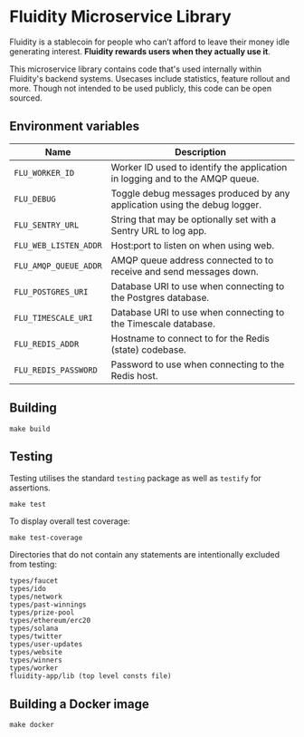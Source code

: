 
# Fluidity Microservice Library

Fluidity is a stablecoin for people who can’t afford to leave their
money idle generating interest. **Fluidity rewards users when they actually
use it**.

This microservice library contains code that's used internally within
Fluidity's backend systems. Usecases include statistics, feature
rollout and more. Though not intended to be used publicly, this code can
be open sourced.

## Environment variables

|         Name          |                              Description
|-----------------------|------------------------------------------------------------------------------|
| `FLU_WORKER_ID`       | Worker ID used to identify the application in logging and to the AMQP queue. |
| `FLU_DEBUG`           | Toggle debug messages produced by any application using the debug logger.    |
| `FLU_SENTRY_URL`      | String that may be optionally set with a Sentry URL to log app.              |
| `FLU_WEB_LISTEN_ADDR` | Host:port to listen on when using web.                                       |
| `FLU_AMQP_QUEUE_ADDR` | AMQP queue address connected to to receive and send messages down.           |
| `FLU_POSTGRES_URI`    | Database URI to use when connecting to the Postgres database.                |
| `FLU_TIMESCALE_URI`   | Database URI to use when connecting to the Timescale database.               |
| `FLU_REDIS_ADDR`      | Hostname to connect to for the Redis (state) codebase.                       |
| `FLU_REDIS_PASSWORD`  | Password to use when connecting to the Redis host.                           |

## Building

	make build

## Testing

Testing utilises the standard `testing` package as well as `testify` for assertions.

	make test

To display overall test coverage:

	make test-coverage

Directories that do not contain any statements are intentionally excluded from testing:

	types/faucet
	types/ido
	types/network
	types/past-winnings
	types/prize-pool
	types/ethereum/erc20
	types/solana
	types/twitter
	types/user-updates
	types/website
	types/winners
	types/worker
	fluidity-app/lib (top level consts file)

## Building a Docker image

	make docker
